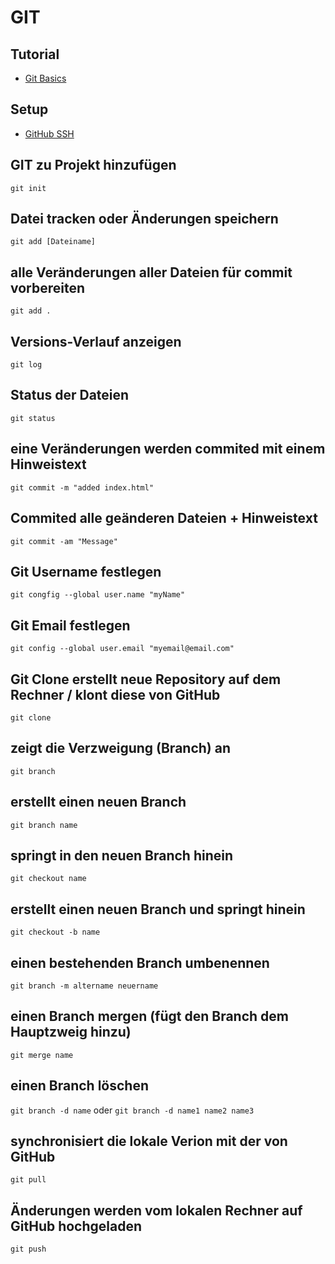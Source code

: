 # GIT

## Tutorial
- [Git Basics](https://www.theodinproject.com/lessons/foundations-git-basics)

## Setup
- [GitHub SSH](GITHUB_SSH.md)

## GIT zu Projekt hinzufügen
`git init`

## Datei tracken oder Änderungen speichern
`git add [Dateiname]`

## alle Veränderungen aller Dateien für commit vorbereiten
`git add .`

## Versions-Verlauf anzeigen
`git log`

## Status der Dateien
`git status`

## eine Veränderungen werden commited mit einem Hinweistext
`git commit -m "added index.html"` 

## Commited alle geänderen Dateien + Hinweistext
`git commit -am "Message"`

## Git Username festlegen
`git congfig --global user.name "myName"`

## Git Email festlegen
`git config --global user.email "myemail@email.com"`

## Git Clone erstellt neue Repository auf dem Rechner / klont diese von GitHub
`git clone`

## zeigt die Verzweigung (Branch) an
`git branch`

## erstellt einen neuen Branch
`git branch name`

## springt in den neuen Branch hinein
`git checkout name`

## erstellt einen neuen Branch und springt hinein
`git checkout -b name`

## einen bestehenden Branch umbenennen
`git branch -m altername neuername`

## einen Branch mergen (fügt den Branch dem Hauptzweig hinzu) 
`git merge name`

## einen Branch löschen
`git branch -d name` oder `git branch -d name1 name2 name3`

## synchronisiert die lokale Verion mit der von GitHub
`git pull`

## Änderungen werden vom lokalen Rechner auf GitHub hochgeladen
`git push`



